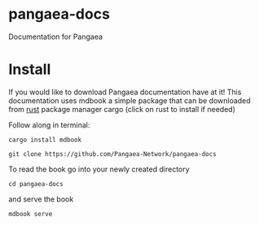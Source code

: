 # pangaea-docs

Documentation for Pangaea

# Install

If you would like to download Pangaea documentation have at it! This documentation uses mdbook a simple package that can be downloaded from [rust](https://www.rust-lang.org/tools/install) package manager cargo (click on rust to install if needed)

Follow along in terminal:

```
cargo install mdbook
```

```
git clone https://github.com/Pangaea-Network/pangaea-docs
```

To read the book go into your newly created directory

```
cd pangaea-docs
```

and serve the book

```
mdbook serve
```



